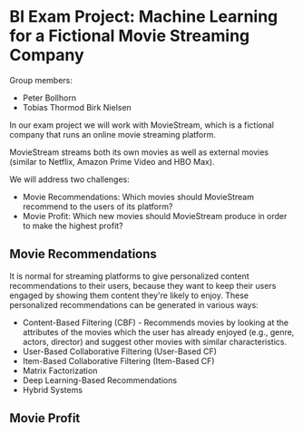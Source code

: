 # BI Exam Project: Machine Learning for a Fictional Movie Streaming Company

Group members:
- Peter Bollhorn
- Tobias Thormod Birk Nielsen

In our exam project we will work with MovieStream, which is a fictional company that runs an online movie streaming platform.

MovieStream streams both its own movies as well as external movies (similar to Netflix, Amazon Prime Video and HBO Max).

We will address two challenges:
- Movie Recommendations: Which movies should MovieStream recommend to the users of its platform?
- Movie Profit: Which new movies should MovieStream produce in order to make the highest profit?


## Movie Recommendations
It is normal for streaming platforms to give personalized content recommendations to their users, because they want to keep their users engaged by showing them content they're likely to enjoy. These personalized recommendations can be generated in various ways:
- Content-Based Filtering (CBF) - Recommends movies by looking at the attributes of the movies which the user has already enjoyed (e.g., genre, actors, director) and suggest other movies with similar characteristics.
- User-Based Collaborative Filtering (User-Based CF)
- Item-Based Collaborative Filtering (Item-Based CF)
- Matrix Factorization
- Deep Learning-Based Recommendations
- Hybrid Systems




## Movie Profit

